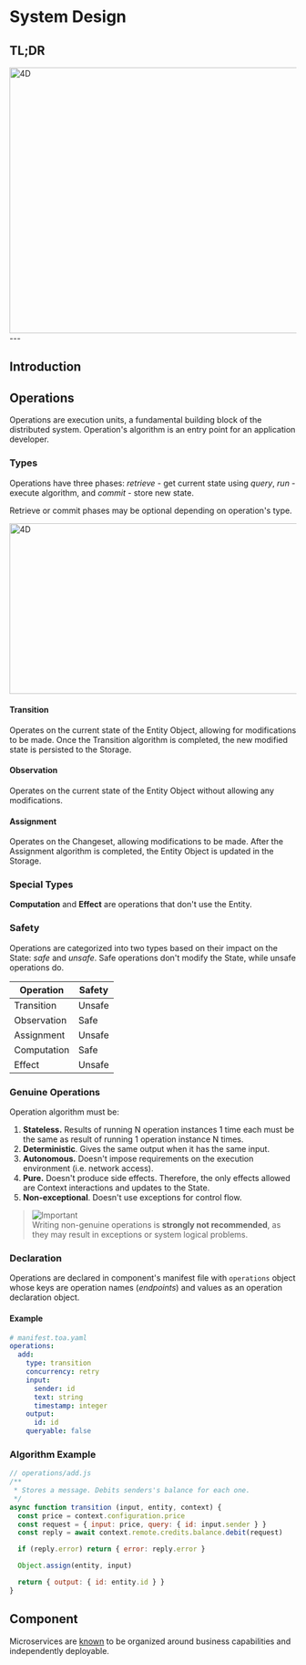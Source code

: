# System Design

## TL;DR

<a href="https://miro.com/app/board/uXjVOoy0ImU=/?moveToWidget=3458764528920876193&cot=14">
    <picture>
        <source media="(prefers-color-scheme: dark)" srcset="./.design/design-dark.jpg">
        <img alt="4D" width="600" height="466" src="./.design/design-light.jpg">
    </picture>
</a>
---

## Introduction

## Operations

Operations are execution units, a fundamental building block of the distributed system. Operation's
algorithm is an entry point for an application developer.

### Types

Operations have three phases: *retrieve* - get current state using *query*, *run* - execute
algorithm, and *commit* - store new state.

Retrieve or commit phases may be optional depending on operation's type.

<a href="https://miro.com/app/board/uXjVOoy0ImU=/?moveToWidget=3458764528922779666&cot=14">
    <picture>
        <source media="(prefers-color-scheme: dark)" srcset="./.design/operation-dark.jpg">
        <img alt="4D" width="581" height="299" src="./.design/operation-light.jpg">
    </picture>
</a>

#### Transition

Operates on the current state of the Entity Object, allowing for modifications to be made. Once the
Transition algorithm is completed, the new modified state is persisted to the Storage.

#### Observation

Operates on the current state of the Entity Object without allowing any modifications.

#### Assignment

Operates on the Changeset, allowing modifications to be made. After the Assignment algorithm is
completed, the Entity Object is updated in the Storage.

### Special Types

**Computation** and **Effect** are operations that don't use the Entity.

### Safety

Operations are categorized into two types based on their impact on the State: *safe* and *unsafe*.
Safe operations don't modify the State, while unsafe operations do.

| Operation   | Safety |
|-------------|--------|
| Transition  | Unsafe |
| Observation | Safe   |
| Assignment  | Unsafe |
| Computation | Safe   |
| Effect      | Unsafe |

### Genuine Operations

Operation algorithm must be:

1. **Stateless.** Results of running N operation instances 1 time each must be the same as result of
   running 1 operation instance N times.
2. **Deterministic**. Gives the same output when it has the same input.
3. **Autonomous.** Doesn't impose requirements on the execution environment (i.e. network access).
4. **Pure.** Doesn't produce side effects. Therefore, the only effects allowed are Context
   interactions and updates to the State.
5. **Non-exceptional**. Doesn't use exceptions for control flow.

> ![Important](https://img.shields.io/badge/Important-red)<br/>
> Writing non-genuine operations is **strongly not recommended**, as they may result in exceptions
> or system logical problems.

### Declaration

Operations are declared in component's manifest file with `operations` object whose keys are
operation names (*endpoints*) and values as an operation declaration object.

<dl>
<dt></dt>
<dd></dd>
</dl>

#### Example

```yaml
# manifest.toa.yaml
operations:
  add:
    type: transition
    concurrency: retry
    input:
      sender: id
      text: string
      timestamp: integer
    output:
      id: id
    queryable: false
```

### Algorithm Example

```javascript
// operations/add.js
/**
 * Stores a message. Debits senders's balance for each one.
 */
async function transition (input, entity, context) {
  const price = context.configuration.price
  const request = { input: price, query: { id: input.sender } }
  const reply = await context.remote.credits.balance.debit(request)

  if (reply.error) return { error: reply.error }

  Object.assign(entity, input)

  return { output: { id: entity.id } }
}
```

## Component

Microservices are [known](https://en.wikipedia.org/wiki/Microservices) to be organized around
business capabilities and independently deployable.
